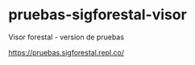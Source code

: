 # pruebas-sigforestal-visor
Visor forestal - version de pruebas

https://pruebas.sigforestal.repl.co/
